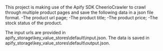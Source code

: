 This project is making use of the Apify SDK CheerioCrawler to crawl through multiple product pages and save the following data in a json file format.
-The product url page;
-The product title;
-The product price;
-The stock status of the product.

The input urls are provided in apify_storage\key_value_stores\default\input.json.
The data is saved in apify_storage\key_value_stores\default\output.json.